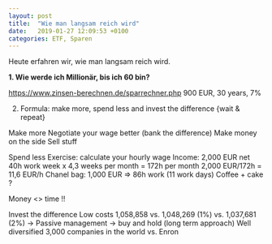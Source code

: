 ```yaml
---
layout: post
title:  "Wie man langsam reich wird"
date:   2019-01-27 12:09:53 +0100
categories: ETF, Sparen
---
```


Heute erfahren wir, wie man langsam reich wird. 

**1. Wie werde ich Millionär, bis ich 60 bin?**


https://www.zinsen-berechnen.de/sparrechner.php
900 EUR, 30 years, 7%


2. Formula: make more, spend less and invest the difference {wait & repeat}

Make more
Negotiate your wage better (bank the difference)
Make money on the side
Sell stuff

Spend less
Exercise: calculate your hourly wage
Income: 2,000 EUR net
40h work week x 4,3 weeks per month = 172h per month
2,000 EUR/172h = 11,6 EUR/h
Chanel bag: 1,000 EUR => 86h work (11 work days)
Coffee + cake ?

Money <> time !!

Invest the difference
Low costs
1,058,858 vs. 1,048,269 (1%) vs. 1,037,681 (2%)
-> Passive management
-> buy and hold (long term approach)
Well diversified
3,000 companies in the world vs. Enron

